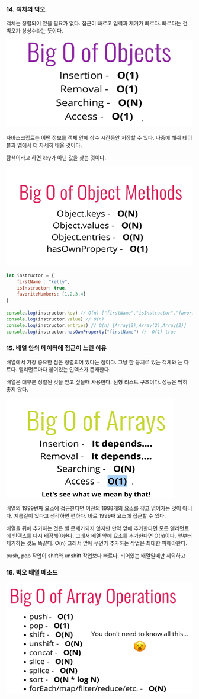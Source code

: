 
### 14. 객체의 빅오

객체는 정렬되어 있을 필요가 없다. 접근이 빠르고 입력과 제거가 빠르다. 빠르다는 건 빅오가 상상수라는 뜻이다.

![Untitled](image/arrayObject//Untitled%205.png)

자바스크립트는 어떤 정보를 객체 안에 상수 시간동안 저장할 수 있다. 나중에 해쉬 테이블과 맵에서 더 자세히 배울 것이다.

탐색이라고 하면 key가 아닌 값을 찾는 것이다. 

![Untitled](image/arrayObject//Untitled%206.png)

```jsx
let instructor = {
	firstName : "kelly",
	isInstructor: true,
	favoriteNumbers: [1,2,3,4]
}

console.log(instructor.key) // O(n) ["firstName","isInstructor","favoriteNumbers"]
console.log(instructor.value) // O(n)
console.log(instructor.entries) // O(n) [Array(2),Array(2),Array(2)] 
console.log(instructor.hasOwnProperty("firstName") //  O(1) true
```

### 15. 배열 안의 데이터에 접근이 느린 이유

배열에서 가장 중요한 점은 정렬되어 있다는 점이다. 그냥 한 뭉치로 있는 객체와 는 다르다. 엘리먼트마다 붙어있는 인덱스가 존재한다.

배열은 대부분 정렬된 것을 얻고 싶을때 사용한다. 선형 리스트 구조이다. 성능은 딱히 좋지 않다.

![Untitled](image/arrayObject//Untitled%207.png)

배열의 1999번째 요소에 접근한다면 이전의 1998개의 요소를 짚고 넘어가는 것이 아니다. 지름길이 있다고 생각하면 편하다. 바로 1999째 요소에 접근할 수 있다.

배열을 뒤에 추가하는 것은 별 문제가되지 않지만 만약 앞에 추가한다면 모든 엘리먼트에 인덱스를 다시 배정해야한다. 그래서 배열 앞에 요소를 추가한다면 O(n)이다.  앞부터 제거하는 것도 똑같다. O(n) 그래서 앞에 무언가 추가하는 작업은 최대한 피해야한다. 

push, pop 작업이 shift와 unshift 작업보다 빠르다. 비어있는 배열일때만 제외하고

### 16. 빅오 배열 메소드

![Untitled](image/arrayObject//Untitled%208.png)